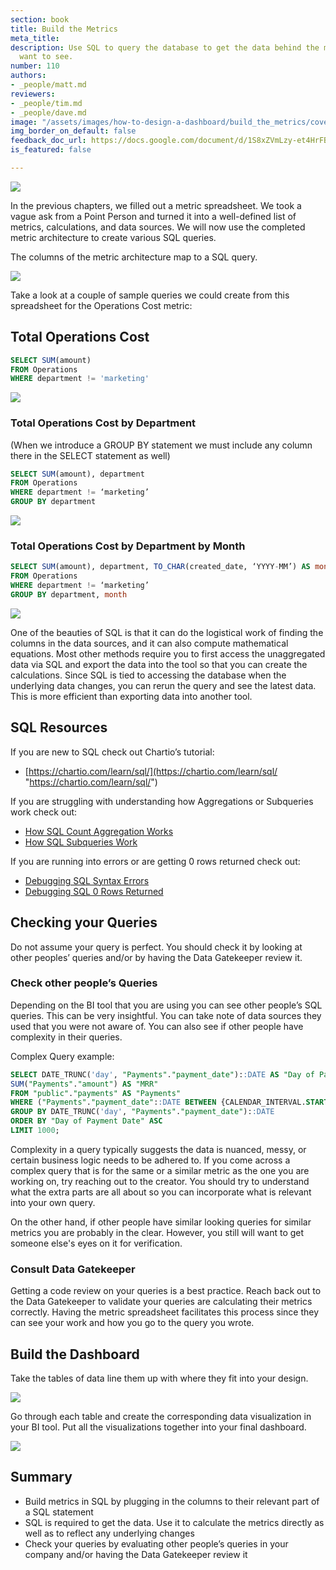 ```yaml
---
section: book
title: Build the Metrics
meta_title: 
description: Use SQL to query the database to get the data behind the metrics people
  want to see.
number: 110
authors:
- _people/matt.md
reviewers:
- _people/tim.md
- _people/dave.md
image: "/assets/images/how-to-design-a-dashboard/build_the_metrics/coverImage.png"
img_border_on_default: false
feedback_doc_url: https://docs.google.com/document/d/1S8xZVmLzy-et4HrFBr1ccBYj5Vlyr6terU0XVbicLl4/edit?usp=sharing
is_featured: false

---
```

![](/assets/images/how-to-design-a-dashboard/build_the_metrics/coverImage.png)

In the previous chapters, we filled out a metric spreadsheet. We took a vague ask from a Point Person and turned it into a well-defined list of metrics, calculations, and data sources. We will now use the completed metric architecture to create various SQL queries.

The columns of the metric architecture map to a SQL query.

![](/assets/images/how-to-design-a-dashboard/build_the_metrics/metricArchitectureMap.png)

Take a look at a couple of sample queries we could create from this spreadsheet for the Operations Cost metric:

## Total Operations Cost

```sql
SELECT SUM(amount)
FROM Operations
WHERE department != 'marketing'
```

![](/assets/images/how-to-design-a-dashboard/build_the_metrics/costsSum.png)

### Total Operations Cost by Department

(When we introduce a GROUP BY statement we must include any column there in the SELECT statement as well)

```sql
SELECT SUM(amount), department
FROM Operations
WHERE department != ‘marketing’
GROUP BY department
```

![](/assets/images/how-to-design-a-dashboard/build_the_metrics/costsSumByDepartment.png)

### Total Operations Cost by Department by Month

```sql
SELECT SUM(amount), department, TO_CHAR(created_date, ‘YYYY-MM’) AS month
FROM Operations
WHERE department != ‘marketing’
GROUP BY department, month
```

![](/assets/images/how-to-design-a-dashboard/build_the_metrics/costSumByMonth.png)

One of the beauties of SQL is that it can do the logistical work of finding the columns in the data sources, and it can also compute mathematical equations. Most other methods require you to first access the unaggregated data via SQL and export the data into the tool so that you can create the calculations. Since SQL is tied to accessing the database when the underlying data changes, you can rerun the query and see the latest data. This is more efficient than exporting data into another tool.

## SQL Resources

If you are new to SQL check out Chartio’s tutorial:

* [https://chartio.com/learn/sql/](https://chartio.com/learn/sql/ "https://chartio.com/learn/sql/")

If you are struggling with understanding how Aggregations or Subqueries work check out:

* [How SQL Count Aggregation Works](/how-to-teach-people-sql/how-sql-count-aggregation-works)
* [How SQL Subqueries Work](/how-to-teach-people-sql/how-sql-subqueries-work)

If you are running into errors or are getting 0 rows returned check out:

* [Debugging SQL Syntax Errors](/how-to-teach-people-sql/debugging-sql-series-syntax-errors)
* [Debugging SQL 0 Rows Returned](/how-to-teach-people-sql/debugging-sql-series-0-rows-returned)

## Checking your Queries

Do not assume your query is perfect. You should check it by looking at other peoples’ queries and/or by having the Data Gatekeeper review it.

### Check other people’s Queries

Depending on the BI tool that you are using you can see other people’s SQL queries. This can be very insightful. You can take note of data sources they used that you were not aware of. You can also see if other people have complexity in their queries.

Complex Query example:

```sql
SELECT DATE_TRUNC('day', "Payments"."payment_date")::DATE AS "Day of Payment Date",
SUM("Payments"."amount") AS "MRR"
FROM "public"."payments" AS "Payments"
WHERE ("Payments"."payment_date"::DATE BETWEEN {CALENDAR_INTERVAL.START} AND {CALENDAR_INTERVAL.END})
GROUP BY DATE_TRUNC('day', "Payments"."payment_date")::DATE
ORDER BY "Day of Payment Date" ASC
LIMIT 1000;
```

Complexity in a query typically suggests the data is nuanced, messy, or certain business logic needs to be adhered to. If you come across a complex query that is for the same or a similar metric as the one you are working on, try reaching out to the creator. You should try to understand what the extra parts are all about so you can incorporate what is relevant into your own query.

On the other hand, if other people have similar looking queries for similar metrics you are probably in the clear. However, you still will want to get someone else's eyes on it for verification.

### Consult Data Gatekeeper

Getting a code review on your queries is a best practice. Reach back out to the Data Gatekeeper to validate your queries are calculating their metrics correctly. Having the metric spreadsheet facilitates this process since they can see your work and how you go to the query you wrote.

## Build the Dashboard

Take the tables of data line them up with where they fit into your design.

![](/assets/images/how-to-design-a-dashboard/build_the_metrics/buildTheDashboard.png)

Go through each table and create the corresponding data visualization in your BI tool. Put all the visualizations together into your final dashboard.

![](/assets/images/how-to-design-a-dashboard/build_the_metrics/exampleDashboard.jpeg)

## Summary

* Build metrics in SQL by plugging in the columns to their relevant part of a SQL statement
* SQL is required to get the data. Use it to calculate the metrics directly as well as to reflect any underlying changes
* Check your queries by evaluating other people’s queries in your company and/or having the Data Gatekeeper review it